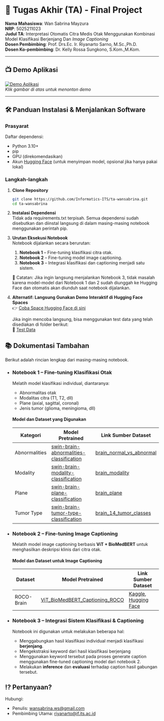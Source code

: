 # 🏁 Tugas Akhir (TA) - Final Project

**Nama Mahasiswa**: Wan Sabrina Mayzura  
**NRP**: 5025211023  
**Judul TA**: Interpretasi Otomatis Citra Medis Otak Menggunakan Kombinasi Model Klasifikasi Berjenjang Dan *Image Captioning*  
**Dosen Pembimbing**: Prof. Drs.Ec. Ir. Riyanarto Sarno, M.Sc.,Ph.D.  
**Dosen Ko-pembimbing**: Dr. Kelly Rossa Sungkono, S.Kom.,M.Kom.

---

## 📺 Demo Aplikasi  

[![Demo Aplikasi](https://i.ytimg.com/vi/zIfRMTxRaIs/maxresdefault.jpg)](https://www.youtube.com/watch?v=VIDEO_ID)  
*Klik gambar di atas untuk menonton demo*

---

## 🛠 Panduan Instalasi & Menjalankan Software  

### Prasyarat  
Daftar dependensi:
  - Python 3.10+
  - pip
  - GPU (direkomendasikan)
  - Akun [Hugging Face](https://huggingface.co/) (untuk menyimpan model, opsional jika hanya pakai lokal)

### Langkah-langkah  
1. **Clone Repository**  
   ```bash
   git clone https://github.com/Informatics-ITS/ta-wansabrina.git
   cd ta-wansabrina
   ```
2. **Instalasi Dependensi**  
   Tidak ada requirements.txt terpisah. Semua dependensi sudah disebutkan dan diinstal langsung di dalam masing-masing notebook menggunakan perintah pip.

3. **Urutan Eksekusi Notebook**  
   Notebook dijalankan secara berurutan:

   1. **Notebook 1** – Fine-tuning klasifikasi citra otak.
   2. **Notebook 2** – Fine-tuning model image captioning.
   3. **Notebook 3** – Integrasi klasifikasi dan captioning menjadi satu sistem.

   📌 Catatan: Jika ingin langsung menjalankan Notebook 3, tidak masalah karena model-model dari Notebook 1 dan 2 sudah diunggah ke Hugging Face dan otomatis akan diunduh saat notebook dijalankan.

4. **Alternatif: Langsung Gunakan Demo Interaktif di Hugging Face Spaces**  
   👉 [Coba Space Hugging Face di sini](https://huggingface.co/spaces/bombshelll/brain-hierarchical-captioning)

   Jika ingin mencoba langsung, bisa menggunakan test data yang telah disediakan di folder berikut:  
   📁 [Test Data](https://github.com/Informatics-ITS/ta-wansabrina/tree/main/Test%20Data)


## 📚 Dokumentasi Tambahan
Berikut adalah rincian lengkap dari masing-masing notebook.
- ### Notebook 1 – Fine-tuning Klasifikasi Otak
   Melatih model klasifikasi individual, diantaranya:
   * Abnormalitas otak
   * Modalitas citra (T1, T2, dll)
   * Plane (axial, sagittal, coronal)
   * Jenis tumor (glioma, meningioma, dll)

   #### Model dan Dataset yang Digunakan
   | Kategori| Model Pretrained| Link Sumber Dataset|
   |------------------|------------------------------------------------------------------------------------------------------------------------------------------------------------------|--------------------------------------------------------------------------------------------------------------------------------------------------|
   | Abnormalities    | [swin-brain-abnormalities-classification](https://huggingface.co/bombshelll/swin-brain-abnormalities-classification)        | [brain_normal_vs_abnormal](https://huggingface.co/datasets/bombshelll/brain_normal_vs_abnormal)                                                  |
   | Modality         | [swin-brain-modality-classification](https://huggingface.co/bombshelll/swin-brain-modality-classification)                  | [brain_modality](https://huggingface.co/datasets/bombshelll/brain_modality)                                                                      |
   | Plane            | [swin-brain-plane-classification](https://huggingface.co/bombshelll/swin-brain-plane-classification)                        | [brain_plane](https://huggingface.co/datasets/bombshelll/brain_plane)                                                                            |
   | Tumor Type       | [swin-brain-tumor-type-classification](https://huggingface.co/bombshelll/swin-brain-tumor-type-classification)              | [brain_14_tumor_classes](https://huggingface.co/datasets/bombshelll/brain_14_tumor_classes)                                                      |


- ### Notebook 2 – Fine-tuning Image Captioning  
   Melatih model image captioning berbasis **ViT + BioMedBERT** untuk menghasilkan deskripsi klinis dari citra otak.

   #### Model dan Dataset untuk Image Captioning
   | Dataset        | Model Pretrained                                                                                                 | Link Sumber Dataset                                                                                                  |
   |-----------------|------------------------------------------------------------------------------------------------------------------|----------------------------------------------------------------------------------------------------------|
   | ROCO-Brain      | [ViT_BioMedBERT_Captioning_ROCO](https://huggingface.co/bombshelll/ViT_BioMedBert_Captioning_ROCO)              | [Kaggle](https://www.kaggle.com/datasets/hieugiaosu/roco-brain), [Hugging Face](https://huggingface.co/datasets/bombshelll/rocobrain) |


- ### Notebook 3 – Integrasi Sistem Klasifikasi & Captioning  
   Notebook ini digunakan untuk melakukan beberapa hal:
   * Menggabungkan hasil klasifikasi individual menjadi klasifikasi **berjenjang**.
   * Mengekstraksi keyword dari hasil klasifikasi berjenjang
   * Menggunakan keyword tersebut pada proses generate caption menggunakan fine-tuned captioning model dari notebook 2.
   * Melakukan **inference** dan **evaluasi** terhadap caption hasil gabungan tersebut.

## ⁉️ Pertanyaan?

Hubungi:
- Penulis: wansabrina.ws@gmail.com
- Pembimbing Utama: riyanarto@if.its.ac.id
